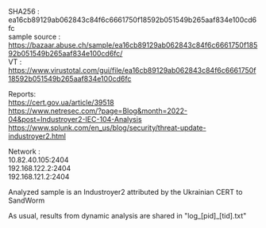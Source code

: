 SHA256 : ea16cb89129ab062843c84f6c6661750f18592b051549b265aaf834e100cd6fc  
sample source : https://bazaar.abuse.ch/sample/ea16cb89129ab062843c84f6c6661750f18592b051549b265aaf834e100cd6fc/  
VT : https://www.virustotal.com/gui/file/ea16cb89129ab062843c84f6c6661750f18592b051549b265aaf834e100cd6fc  

Reports:  
https://cert.gov.ua/article/39518  
https://www.netresec.com/?page=Blog&month=2022-04&post=Industroyer2-IEC-104-Analysis  
https://www.splunk.com/en_us/blog/security/threat-update-industroyer2.html  

Network :  
10.82.40.105:2404  
192.168.122.2:2404  
192.168.121.2:2404  

Analyzed sample is an Industroyer2 attributed by the Ukrainian CERT to SandWorm  

As usual, results from dynamic analysis are shared in "log_[pid]_[tid].txt"  
